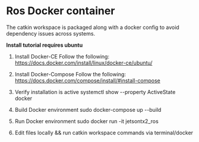 # Ros Docker container
The catkin workspace is packaged along with a docker config to avoid dependency issues across systems.

**Install tutorial requires ubuntu**

1. Install Docker-CE
  Follow the following: https://docs.docker.com/install/linux/docker-ce/ubuntu/

2. Install Docker-Compose
  Follow the following: https://docs.docker.com/compose/install/#install-compose

3. Verify installation is active
  systemctl show --property ActiveState docker

3. Build Docker environment
  sudo docker-compose up --build

4. Run Docker environment 
  sudo docker run -it jetsontx2_ros
  
5. Edit files locally && run catkin workspace commands via terminal/docker
